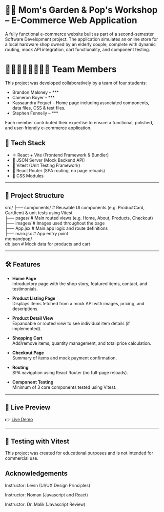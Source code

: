 #  👵👴 Mom's Garden & Pop's Workshop – E-Commerce Web Application
 
A fully functional e-commerce website built as part of a second-semester Software Development project. The application simulates an online store for a local hardware shop owned by an elderly couple, complete with dynamic routing, mock API integration, cart functionality, and component testing.

#  🧑‍💻🧑‍💻👩‍💻🧑‍💻 Team Members

This project was developed collaboratively by a team of four students:
- Brandon Maloney – ***
- Cameron Boyer – ***
- Kassaundra Fequet – Home page including associated components, data files, CSS & test files.
- Stephen Fennelly – ***

Each member contributed their expertise to ensure a functional, polished, and user-friendly e-commerce application.
## 🚀 Tech Stack
 
- ⚛️ React + Vite (Frontend Framework & Bundler)
- 📄 JSON Server (Mock Backend API)
- 🧪 Vitest (Unit Testing Framework)
- 🔁 React Router (SPA routing, no page reloads)
- 🎨 CSS Modules
 
---
 
## 📁 Project Structure
 
src/
├── components/     # Reusable UI components (e.g. ProductCard, CartItem) & unit tests using Vitest  
├── pages/          # Main routed views (e.g. Home, About, Products, Checkout)  
├── images/         # Images used throughout the page  
├── App.jsx         # Main app logic and route definitions  
├── main.jsx        # App entry point  
momandpop/  
db.json             # Mock data for products and cart  
 
---
 
## 🛠 Features

-  **Home Page**  
  Introductory page with the shop story, featured items, contact, and testimonials.
 
-  **Product Listing Page**  
  Displays items fetched from a mock API with images, pricing, and descriptions.
 
-  **Product Detail View**  
  Expandable or routed view to see individual item details (if implemented).
 
-  **Shopping Cart**  
  Add/remove items, quantity management, and total price calculation.
 
-  **Checkout Page**  
  Summary of items and mock payment confirmation.
 
-  **Routing**  
  SPA navigation using React Router (no full-page reloads).
 
-  **Component Testing**  
  Minimum of 3 core components tested using Vitest.
 
---
 
## 🔗 Live Preview
 
👉 [Live Demo](https://www.figma.com/proto/hlGbBnLK6zS4mjWAkJhth4/Final-Sprint-Mom-s-Garden---Pop-s-Workshop?node-id=0-1&t=jAjIqvTBBeKKMgRB-1)
 
---
 
## 🧪 Testing with Vitest
 <!--
 
 ```bash
Run all tests
npm run test  
 
-->
 
This project was created for educational purposes and is not intended for commercial use.
 
## Acknowledgements
 
Instructor: Levin (UI/UX Design Principles)
 
Instructor: Noman (Javascript and React)
 
Instructor: Dr. Malik (Javascript Review)



